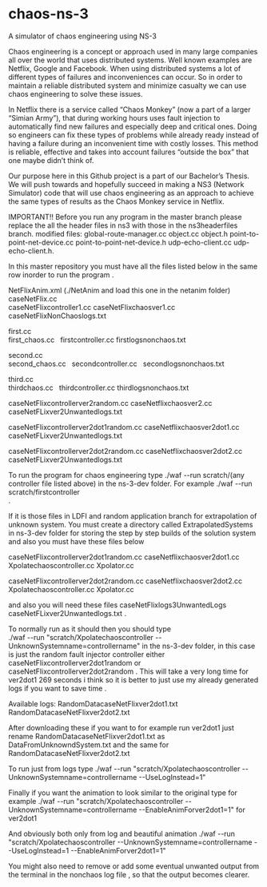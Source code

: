 # chaos-ns-3
A simulator of chaos engineering using NS-3

Chaos engineering is a concept or approach used in many large companies all over the world that uses distributed systems. Well known examples are Netflix, Google and Facebook. When using distributed systems a lot of different types of failures and inconveniences can occur. So in order to maintain a reliable distributed system and minimize casualty we can use chaos engineering to solve these issues.

In Netflix there is a service called “Chaos Monkey” (now a part of a larger “Simian Army”), that during working hours uses fault injection to automatically find new failures and especially deep and critical ones. Doing so engineers can fix these types of problems while already ready instead of having a failure during an inconvenient time with costly losses. This method is reliable, effective and takes into account failures “outside the box” that one maybe didn’t think of. 

Our purpose here in this Github project is a part of our Bachelor’s Thesis. We will push towards and hopefully succeed in making a NS3 (Network Simulator) code that will use chaos engineering as an approach to achieve the same types of results as the Chaos Monkey service in Netflix.

IMPORTANT!! Before you run any program in the master branch please replace the all the header files in ns3 with those in the ns3headerfiles branch. modified files: global-route-manager.cc object.cc object.h point-to-point-net-device.cc point-to-point-net-device.h udp-echo-client.cc udp-echo-client.h.


In this master repository you must have all the files listed below in the same row inorder to run the program .

NetFlixAnim.xml (./NetAnim and load this one in the netanim folder) <br />
caseNetFlix.cc   
caseNetFlixcontroller1.cc   	caseNetFlixchaosver1.cc  	caseNetFlixNonChaoslogs.txt

first.cc <br />
first_chaos.cc    firstcontroller.cc  	firstlogsnonchaos.txt

second.cc <br />
second_chaos.cc    	secondcontroller.cc   secondlogsnonchaos.txt

third.cc <br />
thirdchaos.cc    	thirdcontroller.cc  	thirdlogsnonchaos.txt

caseNetFlixcontrollerver2random.cc    caseNetflixchaosver2.cc caseNetFLixver2Unwantedlogs.txt

caseNetFlixcontrollerver2dot1random.cc    caseNetflixchaosver2dot1.cc caseNetFLixver2Unwantedlogs.txt

caseNetFlixcontrollerver2dot2random.cc    caseNetflixchaosver2dot2.cc caseNetFLixver2Unwantedlogs.txt

To run the program for chaos engineering type ./waf --run scratch/(any controller file listed above)  in the ns-3-dev folder. For example ./waf --run scratch/firstcontroller <br />.

If it is those files in LDFI and random application branch for extrapolation of unknown system. You must create a directory called  ExtrapolatedSystems in ns-3-dev folder for storing the step by step builds of the solution system and also you must have these files below <br />

caseNetFlixcontrollerver2dot1random.cc    caseNetflixchaosver2dot1.cc   Xpolatechaoscontroller.cc  Xpolator.cc 

caseNetFlixcontrollerver2dot2random.cc    caseNetflixchaosver2dot2.cc   Xpolatechaoscontroller.cc  Xpolator.cc 

and also you will need these files caseNetFlixlogs3UnwantedLogs  caseNetFLixver2Unwantedlogs.txt .

To normally run as it should then you should type <br />
  ./waf --run "scratch/Xpolatechaoscontroller --UnknownSystemname=controllername"   in the ns-3-dev folder, <controllername> in this case is just the random fault injector controller either caseNetFlixcontrollerver2dot1random or caseNetFlixcontrollerver2dot2random . This will take a very long time for ver2dot1 269 seconds i think so it is better to just use my already generated logs if you want to save time . <br />

Available logs: RandomDatacaseNetFlixver2dot1.txt  RandomDatacaseNetFlixver2dot2.txt <br />
  
After downloading these if you want to for example run ver2dot1 just rename RandomDatacaseNetFlixver2dot1.txt as  DataFromUnknowndSystem.txt and the same for RandomDatacaseNetFlixver2dot2.txt  <br />

To run just from logs type ./waf --run "scratch/Xpolatechaoscontroller --UnknownSystemname=controllername --UseLogInstead=1"

Finally if you want the animation to look similar to the original type for example
  ./waf --run "scratch/Xpolatechaoscontroller --UnknownSystemname=controllername --EnableAnimForver2dot1=1" for ver2dot1

And obviously both only from log and beautiful animation
   ./waf --run "scratch/Xpolatechaoscontroller --UnknownSystemname=controllername --UseLogInstead=1 --EnableAnimForver2dot1=1"


  
You might also need to remove or add some eventual unwanted output from the terminal in the nonchaos log file , so that the output becomes clearer.
